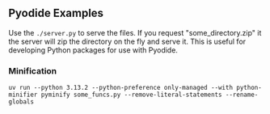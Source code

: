 ## Pyodide Examples

Use the `./server.py` to serve the files. If you request "some_directory.zip" it
the server will zip the directory on the fly and serve it. This is useful for
developing Python packages for use with Pyodide.


### Minification
```
uv run --python 3.13.2 --python-preference only-managed --with python-minifier pyminify some_funcs.py --remove-literal-statements --rename-globals
```